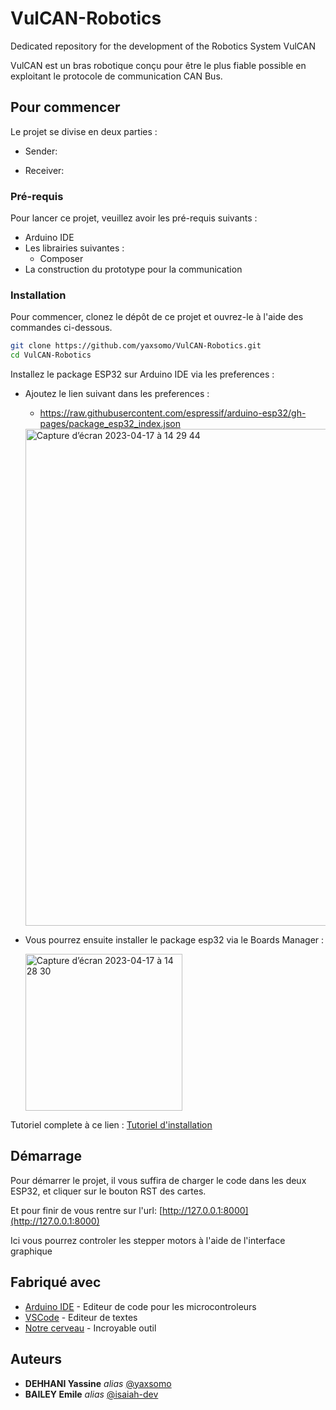 # VulCAN-Robotics
Dedicated repository for the development of the Robotics System VulCAN

VulCAN est un bras robotique conçu pour être le plus fiable possible en exploitant le protocole de communication CAN Bus.

## Pour commencer

Le projet se divise en deux parties : 

- Sender:

- Receiver:

### Pré-requis

Pour lancer ce projet, veuillez avoir les pré-requis suivants :

- Arduino IDE
- Les librairies suivantes : 
    - Composer
- La construction du prototype pour la communication

### Installation

Pour commencer, clonez le dépôt de ce projet et ouvrez-le à l'aide des commandes ci-dessous.

```bash
git clone https://github.com/yaxsomo/VulCAN-Robotics.git
cd VulCAN-Robotics
```

Installez le package ESP32 sur Arduino IDE via les preferences : 
- Ajoutez le lien suivant dans les preferences : 
    - https://raw.githubusercontent.com/espressif/arduino-esp32/gh-pages/package_esp32_index.json
    <img width="795" alt="Capture d’écran 2023-04-17 à 14 29 44" src="https://user-images.githubusercontent.com/71334330/232485206-3e3956b8-019d-4d20-9b7d-31b446f0c80e.png">

- Vous pourrez ensuite installer le package esp32 via le Boards Manager : 

    <img width="251" alt="Capture d’écran 2023-04-17 à 14 28 30" src="https://user-images.githubusercontent.com/71334330/232485251-a5767f09-521f-4158-a60d-03b39c085013.png">

Tutoriel complete à ce lien : [Tutoriel d'installation](https://randomnerdtutorials.com/installing-the-esp32-board-in-arduino-ide-windows-instructions/)

## Démarrage

Pour démarrer le projet, il vous suffira de charger le code dans les deux ESP32, et cliquer sur le bouton RST des cartes.

Et pour finir de vous rentre sur l'url: 
[http://127.0.0.1:8000](http://127.0.0.1:8000)

Ici vous pourrez controler les stepper motors à l'aide de l'interface graphique

## Fabriqué avec

* [Arduino IDE](https://docs.arduino.cc) - Editeur de code pour les microcontroleurs
* [VSCode](https://code.visualstudio.com/) - Editeur de textes
* [Notre cerveau](https://media.tenor.com/yyTPHle1YdQAAAAC/homer-brain.gif) - Incroyable outil


## Auteurs

* **DEHHANI Yassine** _alias_ [@yaxsomo](https://github.com/yaxsomo)
* **BAILEY Emile** _alias_ [@isaiah-dev](https://github.com/isaiah-dev)


